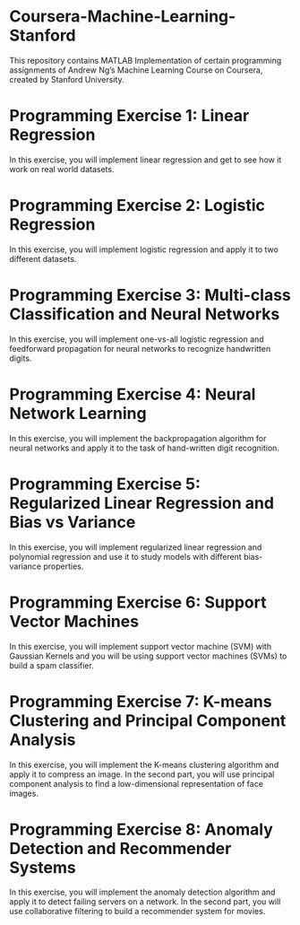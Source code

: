 # Coursera-Machine-Learning-Stanford

This repository contains MATLAB Implementation of certain programming assignments of Andrew Ng’s Machine Learning Course on Coursera, created by Stanford University.


# Programming Exercise 1: Linear Regression
In this exercise, you will implement linear regression and get to see how it work on real world datasets.

# Programming Exercise 2: Logistic Regression
In this exercise, you will implement logistic regression and apply it to two different datasets.

# Programming Exercise 3: Multi-class Classification and Neural Networks
In this exercise, you will implement one-vs-all logistic regression and feedforward propagation for neural networks to recognize handwritten digits.

# Programming Exercise 4: Neural Network Learning
In this exercise, you will implement the backpropagation algorithm for neural networks and apply it to the task of hand-written digit recognition.

# Programming Exercise 5: Regularized Linear Regression and Bias vs Variance
In this exercise, you will implement regularized linear regression and polynomial regression and use it to study models with different bias-variance properties.

# Programming Exercise 6: Support Vector Machines
In this exercise, you will implement support vector machine (SVM) with Gaussian Kernels and you will be using support vector machines (SVMs) to build a spam classifier.

# Programming Exercise 7: K-means Clustering and Principal Component Analysis
In this exercise, you will implement the K-means clustering algorithm and apply it to compress an image. In the second part, you will use principal component analysis to find a low-dimensional representation of face images.

# Programming Exercise 8: Anomaly Detection and Recommender Systems
In this exercise, you will implement the anomaly detection algorithm and apply it to detect failing servers on a network. In the second part, you will use collaborative filtering to build a recommender system for movies.
